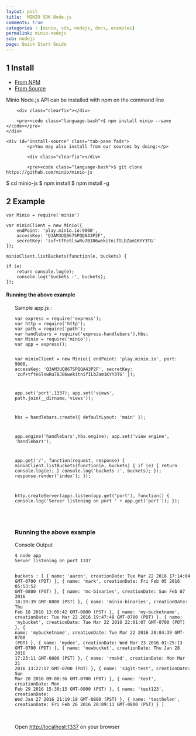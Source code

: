 ```yaml
---
layout: post
title:  MINIO SDK Node.js
comments: true
categories : [minio, sdk, nodejs, docs, examples]
permalink: minio-nodejs 
sub: nodejs 
page: Quick Start Guide
---
```

 
## <span>1</span> Install

<ul class="d-tabs list-inline list-unstyled">
    <li class="active">
        <a href="#install-npm" data-toggle="tab">From NPM</a>
    </li>
    <li>
        <a href="#install-source" data-toggle="tab">From Source</a>
    </li>
</ul>

<div class="tab-content">
    <div id="install-npm" class="tab-pane active fade in">
        <p>Minio Node.js API can be installed with npm on the command line</p>
        
        <div class="clearfix"></div>
        
        <pre><code class="language-bash">$ npm install minio --save </code></pre>
    </div>
    
    <div id="install-source" class="tab-pane fade">
            <p>You may also install from our sources by doing:</p>
            
            <div class="clearfix"></div>
            
            <pre><code class="language-bash">$ git clone https://github.com/minio/minio-js 
$ cd minio-js
$ npm install
$ npm install -g</code></pre>
        </div>
</div>
  
## <span>2</span> Example
<pre class="code-toolbar m-b-10"><code class="language-javascript">var Minio = require('minio')
	   
var minioClient = new Minio({
    endPoint: 'play.minio.io:9000', 
    accessKey: 'Q3AM3UQ867SPQQA43P2F', 
    secretKey: 'zuf+tfteSlswRu7BJ86wekitnifILbZam1KYY3TG'
});

minioClient.listBuckets(function(e, buckets) {

if (e)
    return console.log(e);
    console.log('buckets :', buckets);
});
</code></pre>
 
#### Running the above example 

<ul style="list-style: none;">
	
<li> <i class="fa fa-caret-right"></i> Sample app.js :
<pre class="code-toolbar"><code class="language-bash">var express = require('express');
var http = require('http');
var path = require('path');
var handlebars = require('express-handlebars'),hbs;
var Minio = require('minio');
var app = express();

var minioClient = new Minio({
     endPoint: 'play.minio.io',
     port: 9000,
     accessKey: 'Q3AM3UQ867SPQQA43P2F',
     secretKey: 'zuf+tfteSlswRu7BJ86wekitnifILbZam1KYY3TG'
});


app.set('port',1337);
app.set('views', path.join(__dirname,'views'));

hbs = handlebars.create({
        defaultLyout: 'main'
});

app.engine('handlebars',hbs.engine);
app.set('view engine', 'handlebars');


app.get('/', function(request, response) {
  minioClient.listBuckets(function(e, buckets) {
     if (e) {
         return console.log(e);
     }
     console.log('buckets :', buckets);
     });
  response.render('index');
});

http.createServer(app).listen(app.get('port'), function() {
        console.log('Server listening on port ' + app.get('port'));
});
</code></pre>
</li>
<br>

### Running the above example

<li> <i class="fa fa-caret-right"></i> Console Output 
<pre><code class="language-bash">$ node app
Server listening on port 1337

buckets : [ { name: 'aaron',
    creationDate: Tue Mar 22 2016 17:14:04 GMT-0700 (PDT) },
  { name: 'mark',
    creationDate: Fri Feb 05 2016 05:53:52 GMT-0800 (PST) },
  { name: 'mc-binaries',
    creationDate: Sun Feb 07 2016 18:19:39 GMT-0800 (PST) },
  { name: 'minio-binaries',
    creationDate: Thu Feb 18 2016 13:00:42 GMT-0800 (PST) },
  { name: 'my-bucketname',
    creationDate: Tue Mar 22 2016 19:47:48 GMT-0700 (PDT) },
  { name: 'mybucket',
    creationDate: Tue Mar 22 2016 22:01:07 GMT-0700 (PDT) },
  { name: 'mybucketname',
    creationDate: Tue Mar 22 2016 20:04:39 GMT-0700 (PDT) },
  { name: 'mydee',
    creationDate: Wed Mar 23 2016 01:25:13 GMT-0700 (PDT) },
  { name: 'newbucket',
    creationDate: Thu Jan 28 2016 17:23:11 GMT-0800 (PST) },
  { name: 'rmskd',
    creationDate: Mon Mar 21 2016 13:27:17 GMT-0700 (PDT) },
  { name: 's3git-test',
    creationDate: Sun Mar 20 2016 09:08:36 GMT-0700 (PDT) },
  { name: 'test',
    creationDate: Mon Feb 29 2016 15:30:15 GMT-0800 (PST) },
  { name: 'test123',
    creationDate: Wed Jan 27 2016 21:19:18 GMT-0800 (PST) },
  { name: 'testhelen',
    creationDate: Fri Feb 26 2016 20:09:11 GMT-0800 (PST) } ]
</code></pre>
</li>
<br>
<li> <i class="fa fa-caret-right"></i>
	Open <a href="http://localhost:1337">http://localhost:1337</a> on your browser
</li>
</ul>
<!--
<pre class="code-toolbar"><code class="language-html">TBD. WE need to be able to do minioClient.public_url 

&lt;!doctype html&gt;
&lt;html&gt;
    &lt;body&gt;
        &lt;h1&gt; Your URLS &lt;/h1&gt;
        &#123;&#123;#each urls&#125;&#125;
        &lt;p&gt;
            &lt;a href="/url/{{id}}"&gt;
                &#123;&#123;url&#125;&#125;
            &lt;/a&gt;
        &lt;/p&gt;
        {{/each}}
    &lt;/body&gt;
&lt;/html&gt;
</code></pre> -->

 
## <span>3</span> Next Steps : Explore Further

<table class="table table-bordered">
<tbody>
	<tr>
	 <td>Bundle the Minio Cloud Storage Server with your Application Stack.</td>
	 <td><a href="minio-client.html">Go to Minio Server</a></td>
	</tr>
	<tr>
	 <td>Need Minio functionality inside your applications / programs?</td>
	 <td><a href="minio-sdk.html">Go to Minio SDK</a></td>
	</tr> 
</tbody>
</table>
